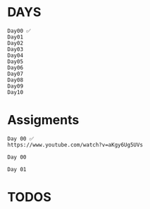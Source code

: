 # DAYS
    Day00 ✅
    Day01
    Day02
    Day03
    Day04
    Day05
    Day06
    Day07
    Day08
    Day09
    Day10

# Assigments
    Day 00 ✅
    https://www.youtube.com/watch?v=aKgy6Ug5UVs

    Day 00

    Day 01

# TODOS
    